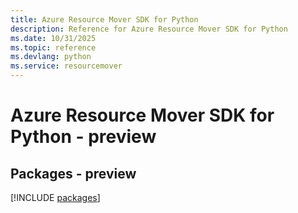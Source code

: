 ```yaml
---
title: Azure Resource Mover SDK for Python
description: Reference for Azure Resource Mover SDK for Python
ms.date: 10/31/2025
ms.topic: reference
ms.devlang: python
ms.service: resourcemover
---
```

# Azure Resource Mover SDK for Python - preview
## Packages - preview
[!INCLUDE [packages](resource-mover-index.md)]